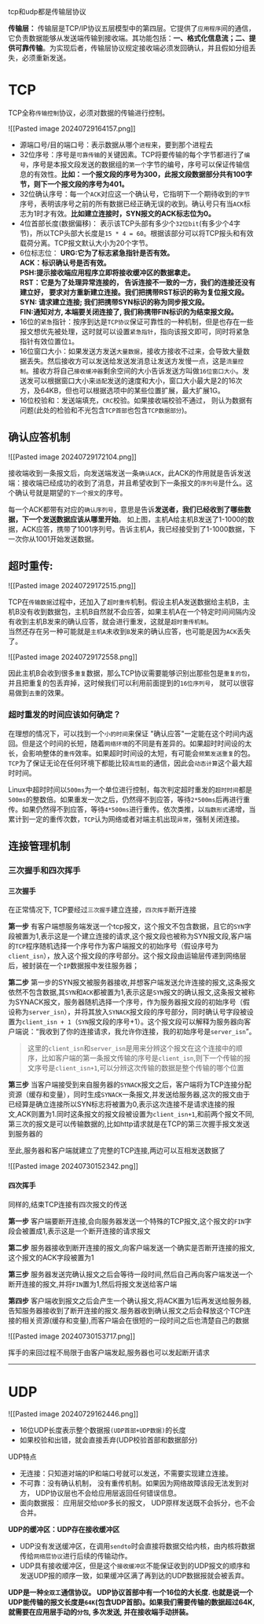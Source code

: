 tcp和udp都是传输层协议

**传输层：** 传输层是TCP/IP协议五层模型中的第四层。它提供了`应用程序`间的通信，它负责数据能够从发送端传输到接收端。其功能包括：**一、格式化信息流；二、提供可靠传输**。为实现后者，传输层协议规定接收端必须发回确认，并且假如分组丢失，必须重新发送。

# TCP

TCP全称`传输控制`协议，必须对数据的传输进行控制。

![[Pasted image 20240729164157.png]]

- 源端口号/目的端口号：表示数据从哪个`进程`来，要到那个进程去
- 32位序号：序号是`可靠传输`的关键因素。TCP将要传输的每个字节都进行了`编号`，序号是本报文段发送的数据组的`第一个`字节的编号，序号可以保证传输信息的有效性。**比如：一个报文段的序号为300，此报文段数据部分共有100字节，则下一个报文段的序号为401。**
- 32位确认序号：每一个`ACK`对应这一个确认号，它指明下一个期待收到的`字节`序号，表明该序号之前的所有数据已经正确无误的收到。确认号只有当`ACK`标志为1时才有效。**比如建立连接时，SYN报文的ACK标志位为0。**
- 4位首部长度(数据偏移)： 表示该TCP头部有多少个`32位bit`(有多少个4字节)，所以TCP头部大长度是`15 * 4 = 60`。根据该部分可以将TCP报头和有效载荷分离。TCP报文默认大小为20个字节。
- 6位标志位：
    **URG:它为了标志紧急指针是否有效。**  
    **ACK：标识确认号是否有效。**  
    **PSH:提示接收端应用程序立即将接收缓冲区的数据拿走。**  
    **RST：它是为了处理异常连接的， 告诉连接不一致的一方，我们的连接还没有建立好， 要求对方重新建立连接。我们把携带RST标识的称为复位报文段。**  
    **SYN: 请求建立连接; 我们把携带SYN标识的称为同步报文段。**  
    **FIN:通知对方, 本端要关闭连接了, 我们称携带FIN标识的为结束报文段。**
- 16位的`紧急`指针：按序到达是`TCP协议`保证可靠性的一种机制，但是也存在一些报文想优先被处理，这时就可以设置`紧急指针`，指向该报文即可，同时将紧急指针有效位置位`1`。
- 16位窗口大小：如果发送方发送`大量数据`，接收方接收不过来，会导致大量数据丢失。然后接收方可以发送给发送发消息让发送方发慢一点，这是`流量控制`。接收方将自己`接收缓冲器`剩余空间的大小告诉发送方叫做`16位窗口大小`。发送发可以根据窗口大小来`适配`发送的速度和大小，窗口大小最大是2的16次方，及64KB，但也可以根据选项中的某些位置扩展，最大扩展1G。
- 16位校验和：发送端填充，`CRC`校验。如果接收端校验不通过， 则认为数据有问题(此处的检验和不光包含`TCP首部`也包含`TCP数据部分`)。

## 确认应答机制

![[Pasted image 20240729172104.png]]

接收端收到一条报文后，向发送端发送一条`确认ACK`，此ACK的作用就是告诉发送端：接收端已经成功的收到了消息，并且希望收到下一条报文的`序列号`是什么。这个确认号就是期望的`下一个报文`的序号。

每一个ACK都带有对应的`确认序列号`，意思是告诉**发送者，我们已经收到了哪些数据，下一个发送数据应该从哪里开始**。 如上图，主机A给主机B发送了1-1000的数据，ACK应答，携带了1001序列号。告诉主机A，我已经接受到了1-1000数据，下一次你从1001开始发送数据。

## **超时重传:**

![[Pasted image 20240729172515.png]]

TCP在`传输数据`过程中，还加入了`超时重传`机制。假设主机A发送数据给主机B，主机B没有收到数据包，主机B自然就不会应答，如果主机A在一个特定时间间隔内没有收到主机B发来的确认应答，就会进行重发，这就是`超时重传机制`。  
当然还存在另一种可能就是`主机A`未收到`B`发来的确认应答，也可能是因为`ACK`丢失了。

![[Pasted image 20240729172558.png]]

因此主机B会收到很多`重复`数据，那么TCP协议需要能够识别出那些包是`重复的包`， 并且把重复的包丢弃掉，这时候我们可以利用前面提到的`16位序列号`， 就可以很容易做到`去重`的效果。

### **超时重发的时间应该如何确定？**
在理想的情况下，可以找到一个`小的时间`来保证 "确认应答"一定能在这个时间内返回。但是这个时间的长短，随着`网络环境`的不同是有差异的。如果超时时间设的太长，会影响整体的`重传`效率。如果超时时间设的太短，有可能会`频繁发送重复`的包。`TCP`为了保证无论在任何环境下都能比较`高性能`的通信，因此会`动态计算`这个最大超时时间。

Linux中超时时间以`500ms`为一个单位进行控制，每次判定超时重发的`超时时间`都是`500ms`的整数倍。如果重发一次之后，仍然得不到应答，等待`2*500ms`后再进行重传。如果仍然得不到应答，等待`4*500ms`进行重传。依次类推，以`指数形式`递增，当累计到一定的重传次数，`TCP`认为网络或者对端主机出现`异常`，强制关闭连接。

## 连接管理机制

### 三次握手和四次挥手

#### 三次握手

在正常情况下, TCP要经过`三次握手`建立连接，`四次挥手`断开连接

**第一步** 有客户端想服务端发送一个tcp报文，这个报文不包含数据，且它的`SYN`字段被置为1,表示这是一个建立连接的请求,这个报文段也被称为SYN报文段,客户端的`TCP`程序随机选择一个序号作为客户端报文的初始序号（假设序号为`client_isn`），放入这个报文段的序号部分。这个报文段由运输层传递到网络层后，被封装在一个`IP`数据报中发往服务器；

**第二步** 第一步的SYN报文被服务器接收,并想客户端发送允许连接的报文,这条报文依然不包含数据,其`SYN`和`ACK`都被置为1,表示这是`SYN`报文的确认报文,这条报文被称为SYNACK报文，服务器随机选择一个序号，作为服务器报文段的初始序号（假设称为`server_isn`），并将其放入`SYNACK`报文段的序号部分，同时确认号字段被设置为`client_isn + 1`（`SYN`报文段的序号+1）。这个报文段可以解释为服务器向客户端说：“我收到了你的连接请求，我允许你连接，我的初始序号是`server_isn`”。

> 这里的`client_isn`和`server_isn`是用来分辨这个报文在这个连接中的顺序，比如客户端的第一条报文传输的序号是`client_isn`,则下一个传输的报文序号是`client_isn+1`,可以分辨这次传输的数据是整个传输的哪个位置

**第三步** 当客户端接受到来自服务器的`SYNACK`报文之后，客户端将为TCP连接分配资源（缓存和变量），同时生成`SYNACK`一条报文,并发送给服务器,这次的报文由于已经算是确立连接所以SYN标志将被置为0,表示这次连接不是请求连接的报文,ACK则置为1.同时这条报文的报文段被设置为`client_isn+1`,和前两个报文不同,第三次的报文是可以传输数据的,比如http请求就是在TCP的第三次握手报文发送到服务器的

至此,服务器和客户端就建立了完整的TCP连接,两边可以互相发送数据了

![[Pasted image 20240730152342.png]]



#### 四次挥手

同样的,结束TCP连接有四次报文的传送

**第一步** 客户端要断开连接,会向服务器发送一个特殊的TCP报文,这个报文的`FIN`字段会被置成1,表示这是一个断开连接的请求报文

**第二步** 服务器接收到断开连接的报文,向客户端发送一个确实是否断开连接的报文,这个报文的ACK字段被置为1

**第三步** 服务器发送完确认报文之后会等待一段时间,然后自己再向客户端发送一个断开连接的报文,并将`FIN`置为1,然后将报文发送给客户端

**第四步** 客户端收到报文之后会产生一个确认报文,将ACK置为1后再发送给服务器,告知服务器接收到了断开连接的报文.服务器收到确认报文之后会释放这个TCP连接的相关资源(缓存和变量),而客户端会在很短的一段时间之后也清楚自己的数据

![[Pasted image 20240730153717.png]]

挥手的来回过程不局限于由客户端发起,服务器也可以发起断开请求





---

# UDP

![[Pasted image 20240729162446.png]]

- 16位UDP长度表示整个数据报`(UDP首部+UDP数据)`的长度
- 如果校验和出错，就会直接丢弃(UDP校验首部和数据部分)

UDP特点

- 无连接：只知道对端的IP和端口号就可以发送，不需要实现建立连接。
- 不可靠：没有确认机制， 没有重传机制。如果因为网络故障该段无法发到对方， UDP协议层也不会给应用层返回任何错误信息。
- 面向数据报： 应用层交给`UDP`多长的报文， UDP原样发送既不会拆分，也不会合并。

**UDP的缓冲区：UDP存在接收缓冲区**

- UDP没有发送缓冲区，在调用`sendto`时会直接将数据交给内核，由内核将数据传给`网络层协议`进行后续的传输动作。
- UDP具有接收缓冲区，但是这个`接收缓冲区`不能保证收到的UDP报文的顺序和发送UDP报的顺序一致，如果缓冲区满了再到达的UDP数据报就会被丢弃。

**UDP是一种`全双工`通信协议。 UDP协议首部中有一个16位的大长度. 也就是说一个UDP能传输的报文长度是`64K`(包含UDP首部)。如果我们需要传输的数据超过64K, 就需要在应用层手动的`分包`, 多次发送, 并在接收端手动拼装。**